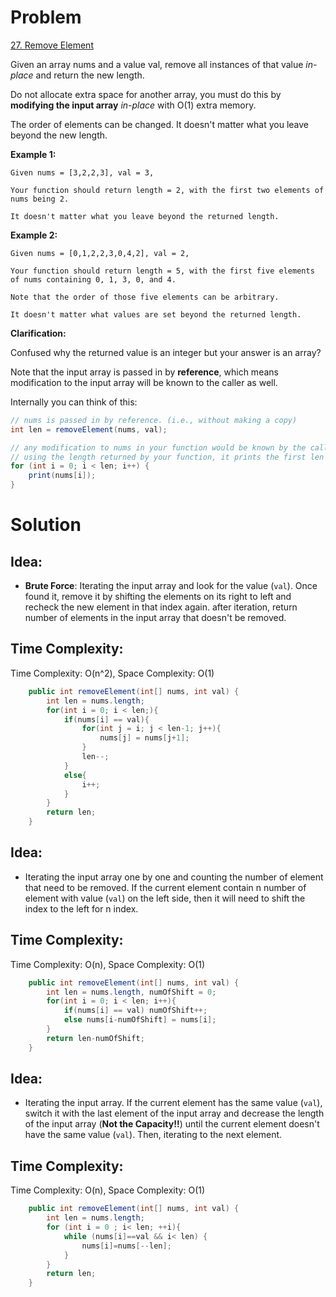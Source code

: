 # Problem
[27. Remove Element](https://leetcode.com/problems/remove-element/)

Given an array nums and a value val, remove all instances of that value *in-place* and return the new length.

Do not allocate extra space for another array, you must do this by **modifying the input array** *in-place* with O(1) extra memory.

The order of elements can be changed. It doesn't matter what you leave beyond the new length.
 

**Example 1:**
```text
Given nums = [3,2,2,3], val = 3,

Your function should return length = 2, with the first two elements of nums being 2.

It doesn't matter what you leave beyond the returned length.
```

**Example 2:**
```text
Given nums = [0,1,2,2,3,0,4,2], val = 2,

Your function should return length = 5, with the first five elements of nums containing 0, 1, 3, 0, and 4.

Note that the order of those five elements can be arbitrary.

It doesn't matter what values are set beyond the returned length.
```

**Clarification:**

Confused why the returned value is an integer but your answer is an array?

Note that the input array is passed in by **reference**, which means modification to the input array will be known to the caller as well.

Internally you can think of this:
```java
// nums is passed in by reference. (i.e., without making a copy)
int len = removeElement(nums, val);

// any modification to nums in your function would be known by the caller.
// using the length returned by your function, it prints the first len elements.
for (int i = 0; i < len; i++) {
    print(nums[i]);
}
```


# Solution
## Idea:
* **Brute Force**: Iterating the input array and look for the value (```val```). Once found it, remove it by shifting the elements on its right to left and recheck the new element in that index again. after iteration, return number of elements in the input array that doesn't be removed.
##  Time Complexity:
Time Complexity: O(n^2), Space Complexity: O(1)

```java
    public int removeElement(int[] nums, int val) {
        int len = nums.length;
        for(int i = 0; i < len;){
            if(nums[i] == val){
                for(int j = i; j < len-1; j++){
                    nums[j] = nums[j+1];
                }
                len--;
            }
            else{
                i++;
            }
        }
        return len;
    }
```

## Idea:
* Iterating the input array one by one and counting the number of element that need to be removed. If the current element contain n number of element with value (```val```) on the left side, then it will need to shift the index to the left for n index.


##  Time Complexity:
Time Complexity: O(n), Space Complexity: O(1)

```java
    public int removeElement(int[] nums, int val) {
        int len = nums.length, numOfShift = 0;
        for(int i = 0; i < len; i++){
            if(nums[i] == val) numOfShift++;
            else nums[i-numOfShift] = nums[i];
        }
        return len-numOfShift;
    }
```

## Idea:

* Iterating the input array. If the current element has the same value (```val```), switch it with the last element of the input array and decrease the length of the input array (**Not the Capacity!!**) until the current element doesn't have the same value (```val```). Then, iterating to the next element.


##  Time Complexity:
Time Complexity: O(n), Space Complexity: O(1)

```java
    public int removeElement(int[] nums, int val) {
        int len = nums.length;
        for (int i = 0 ; i< len; ++i){
            while (nums[i]==val && i< len) {
                nums[i]=nums[--len];
            }
        }
        return len;
    }
```
